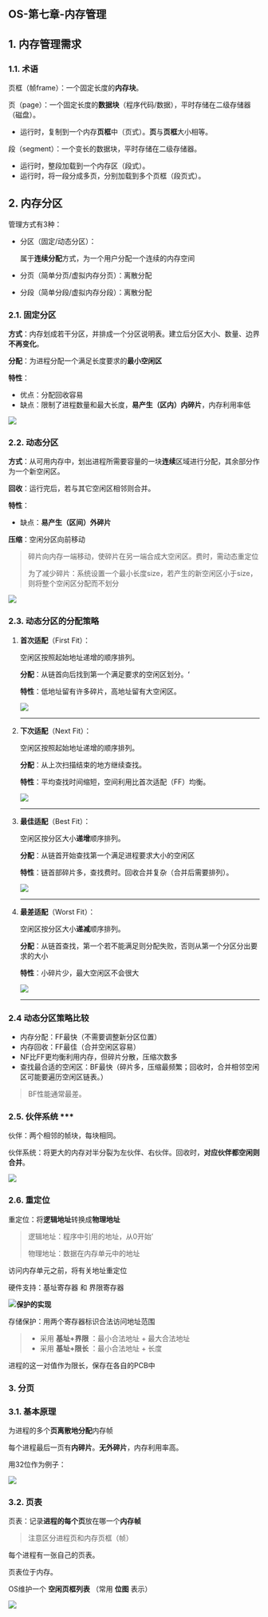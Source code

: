 ## OS-第七章-内存管理

## 1. 内存管理需求

### 1.1. 术语

页框（帧frame）：一个固定长度的**内存块**。



页（page）：一个固定长度的**数据块**（程序代码/数据），平时存储在二级存储器（磁盘）。

- 运行时，复制到一个内存**页框**中（页式）。**页**与**页框**大小相等。



段（segment）：一个变长的数据块，平时存储在二级存储器。

- 运行时，整段加载到一个内存区（段式）。
- 运行时，将一段分成多页，分别加载到多个页框（段页式）。

## 2. 内存分区

管理方式有3种：

- 分区（固定/动态分区）：

  属于**连续分配**方式，为一个用户分配一个连续的内存空间

- 分页（简单分页/虚拟内存分页）：离散分配

- 分段（简单分段/虚拟内存分段）：离散分配

### 2.1.  固定分区

**方式**：内存划成若干分区，并排成一个分区说明表。建立后分区大小、数量、边界**不再变化**。

**分配**：为进程分配一个满足长度要求的**最小空闲区**

**特性**：

- 优点：分配回收容易
- 缺点：限制了进程数量和最大长度，**易产生（区内）内碎片**，内存利用率低

![](http://img.doze9097.top//20200602151010.png)

### 2.2. 动态分区

**方式**：从可用内存中，划出进程所需要容量的一块**连续**区域进行分配，其余部分作为一个新空闲区。

**回收**：运行完后，若与其它空闲区相邻则合并。

**特性**：

- 缺点：**易产生（区间）外碎片**

**压缩**：空闲分区向前移动

> 碎片向内存一端移动，使碎片在另一端合成大空闲区。费时，需动态重定位
>
> 为了减少碎片：系统设置一个最小长度size，若产生的新空闲区小于size，则将整个空闲区分配而不划分

![](http://img.doze9097.top//20200602151423.png)

### 2.3. 动态分区的分配策略

1. **首次适配**（First Fit）：

   空闲区按照起始地址递增的顺序排列。

   **分配**：从链首向后找到第一个满足要求的空闲区划分。‘

   **特性**：低地址留有许多碎片，高地址留有大空闲区。

   ![](http://img.doze9097.top//20200602151122.png)

   ---

2. **下次适配**（Next Fit）：

   空闲区按照起始地址递增的顺序排列。

   **分配**：从上次扫描结束的地方继续查找。

   **特性**：平均查找时间缩短，空间利用比首次适配（FF）均衡。

   ![](http://img.doze9097.top//20200602151303.png)

   ---

3. **最佳适配**（Best Fit）：

   空闲区按分区大小**递增**顺序排列。

   **分配**：从链首开始查找第一个满足进程要求大小的空闲区

   **特性**：链首部碎片多，查找费时。回收合并复杂（合并后需要排列）。

   ![](http://img.doze9097.top//20200602151821.png)

   ---

4. **最差适配**（Worst Fit）：

   空闲区按分区大小**递减**顺序排列。

   **分配**：从链首查找，第一个若不能满足则分配失败，否则从第一个分区分出要求的大小

   **特性**：小碎片少，最大空闲区不会很大

   ![](http://img.doze9097.top//20200602152031.png)

   ---

### 2.4 动态分区策略比较

- 内存分配：FF最快（不需要调整新分区位置）
- 内存回收：FF最佳（合并空闲区容易）
- NF比FF更均衡利用内存，但碎片分散，压缩次数多
- 查找最合适的空闲区：BF最快（碎片多，压缩最频繁；回收时，合并相邻空闲区可能要遍历空闲区链表。）

> BF性能通常最差。

### 2.5. 伙伴系统 ***

伙伴：两个相邻的帧块，每块相同。

伙伴系统：将更大的内存对半分裂为左伙伴、右伙伴。回收时，**对应伙伴都空闲则合并**。

![](http://img.doze9097.top//20200602152609.png)

### 2.6. 重定位

重定位：将**逻辑地址**转换成**物理地址**

> 逻辑地址：程序中引用的地址，从0开始’
>
> 物理地址：数据在内存单元中的地址

访问内存单元之前，将有关地址重定位

硬件支持：基址寄存器 和 界限寄存器

![](http://img.doze9097.top//20200602155757.png)**保护的实现**

存储保护：用两个寄存器标识合法访问地址范围

> - 采用 **基址+界限** ：最小合法地址 + 最大合法地址
> - 采用 **基址+限长** ：最小合法地址 + 长度

进程的这一对值作为限长，保存在各自的PCB中



### 3. 分页

### 3.1. 基本原理

为进程的多个**页离散地分配**内存帧

每个进程最后一页有**内碎片**。**无外碎片**，内存利用率高。

用32位作为例子：

![](http://img.doze9097.top//20200602160448.png)

### 3.2. 页表

页表：记录**进程的每个页**放在哪一个**内存帧**

> 注意区分进程页和内存页框（帧）

每个进程有一张自己的页表。

页表位于内存。

OS维护一个 **空闲页框列表** （常用 **位图** 表示）

![](http://img.doze9097.top//20200602160928.png)